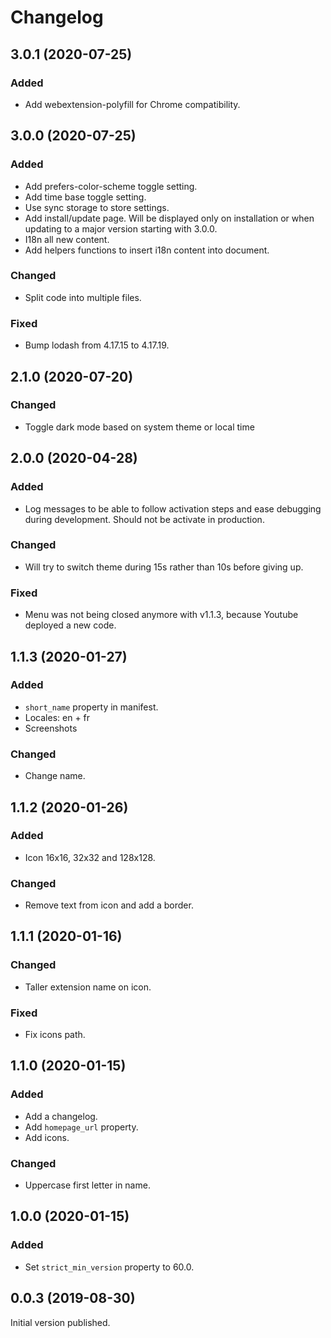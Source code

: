# Changelog

## 3.0.1 (2020-07-25)

### Added
- Add webextension-polyfill for Chrome compatibility.

## 3.0.0 (2020-07-25)

### Added
- Add prefers-color-scheme toggle setting.
- Add time base toggle setting.
- Use sync storage to store settings.
- Add install/update page. Will be displayed only on installation or when updating to a major version starting with 3.0.0.
- I18n all new content.
- Add helpers functions to insert i18n content into document.

### Changed
- Split code into multiple files.

### Fixed
- Bump lodash from 4.17.15 to 4.17.19.

## 2.1.0 (2020-07-20)

### Changed
- Toggle dark mode based on system theme or local time

## 2.0.0 (2020-04-28)

### Added
- Log messages to be able to follow activation steps and ease debugging during development.
  Should not be activate in production.

### Changed
- Will try to switch theme during 15s rather than 10s before giving up.

### Fixed
- Menu was not being closed anymore with v1.1.3, because Youtube deployed a new code.

## 1.1.3 (2020-01-27)
### Added
- ``short_name`` property in manifest.
- Locales: en + fr
- Screenshots

### Changed
- Change name.

## 1.1.2 (2020-01-26)
### Added
- Icon 16x16, 32x32 and 128x128.

### Changed
- Remove text from icon and add a border.

## 1.1.1 (2020-01-16)
### Changed
- Taller extension name on icon.

### Fixed
- Fix icons path.

## 1.1.0 (2020-01-15)
### Added
- Add a changelog.
- Add ``homepage_url`` property.
- Add icons.

### Changed
- Uppercase first letter in name.

## 1.0.0 (2020-01-15)
### Added
- Set ``strict_min_version`` property to 60.0.

## 0.0.3 (2019-08-30)
Initial version published.
